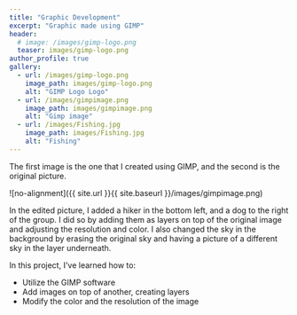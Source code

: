 ```yaml
---
title: "Graphic Development"
excerpt: "Graphic made using GIMP"
header:
  # image: /images/gimp-logo.png
  teaser: images/gimp-logo.png
author_profile: true
gallery:
  - url: /images/gimp-logo.png
    image_path: images/gimp-logo.png
    alt: "GIMP Logo Logo"
  - url: /images/gimpimage.png
    image_path: images/gimpimage.png
    alt: "Gimp image"
  - url: /images/Fishing.jpg
    image_path: images/Fishing.jpg
    alt: "Fishing"
---
```


The first image is the one that I created using GIMP, and the second is the original picture.

![no-alignment]({{ site.url }}{{ site.baseurl }}/images/gimpimage.png)

In the edited picture, I added a hiker in the bottom left, and a dog to the right of the group. I did so by adding them as layers on top of the original image and adjusting the resolution and color. I also changed the sky in the background by erasing the original sky and having a picture of a different sky in the layer underneath.

In this project, I've learned how to:
- Utilize the GIMP software
- Add images on top of another, creating layers
- Modify the color and the resolution of the image
